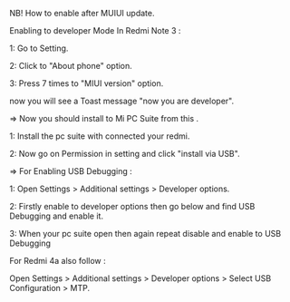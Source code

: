 NB! How to enable after MUIUI update.

Enabling to developer Mode In Redmi Note 3 :

1: Go to Setting.

2: Click to "About phone" option.

3: Press 7 times to "MIUI version" option.

now you will see a Toast message "now you are developer".

=> Now you should install to Mi PC Suite from this .

1: Install the pc suite with connected your redmi.

2: Now go on Permission in setting and click "install via USB".

=> For Enabling USB Debugging :

1: Open Settings > Additional settings > Developer options.

2: Firstly enable to developer options then go below and find USB Debugging and enable it.

3: When your pc suite open then again repeat disable and enable to USB Debugging

For Redmi 4a also follow :

Open Settings > Additional settings > Developer options > Select USB Configuration > MTP.

